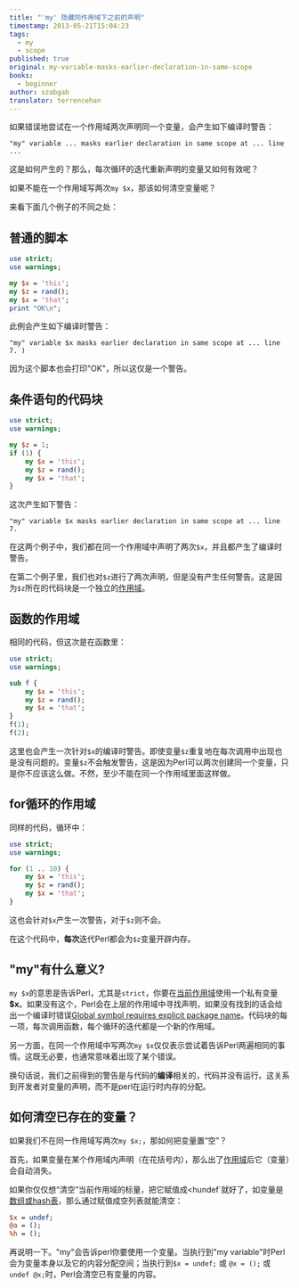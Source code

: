 ```yaml
---
title: "'my' 隐藏同作用域下之前的声明"
timestamp: 2013-05-21T15:04:23
tags:
  - my
  - scope
published: true
original: my-variable-masks-earlier-declaration-in-same-scope
books:
  - beginner
author: szabgab
translator: terrencehan
---
```



如果错误地尝试在一个作用域两次声明同一个变量，会产生如下编译时警告：

```
"my" variable ... masks earlier declaration in same scope at ... line ...
```

这是如何产生的？那么，每次循环的迭代重新声明的变量又如何有效呢？

如果不能在一个作用域写两次`my $x`，那该如何清空变量呢？


来看下面几个例子的不同之处：

## 普通的脚本

```perl
use strict;
use warnings;

my $x = 'this';
my $z = rand();
my $x = 'that';
print "OK\n";
```

此例会产生如下编译时警告：

```
"my" variable $x masks earlier declaration in same scope at ... line 7. )
```

因为这个脚本也会打印"OK"，所以这仅是一个警告。


## 条件语句的代码块

```perl
use strict;
use warnings;

my $z = 1;
if (1) {
    my $x = 'this';
    my $z = rand();
    my $x = 'that';
}
```

这次产生如下警告：

```
"my" variable $x masks earlier declaration in same scope at ... line 7.
```

在这两个例子中，我们都在同一个作用域中声明了两次`$x`，并且都产生了编译时警告。

在第二个例子里，我们也对`$z`进行了两次声明，但是没有产生任何警告。这是因为`$z`所在的代码块是一个独立的[作用域](/scope-of-variables-in-perl)。

## 函数的作用域

相同的代码，但这次是在函数里：

```perl
use strict;
use warnings;

sub f {
    my $x = 'this';
    my $z = rand();
    my $x = 'that';
}
f(1);
f(2);
```

这里也会产生一次针对`$x`的编译时警告。即使变量`$z`重复地在每次调用中出现也是没有问题的。变量`$z`不会触发警告，这是因为Perl可以两次创建同一个变量，只是你不应该这么做。不然，至少不能在同一个作用域里面这样做。

## for循环的作用域

同样的代码，循环中：

```perl
use strict;
use warnings;

for (1 .. 10) {
    my $x = 'this';
    my $z = rand();
    my $x = 'that';
}
```

这也会针对`$x`产生一次警告，对于`$z`则不会。

在这个代码中，<b>每次</b>迭代Perl都会为`$z`变量开辟内存。

## "my"有什么意义?

`my $x`的意思是告诉Perl，尤其是`strict`，你要在[当前作用域](/scope-of-variables-in-perl)使用一个私有变量<b>$x</b>。如果没有这个，Perl会在上层的作用域中寻找声明，如果没有找到的话会给出一个编译时错误[Global symbol requires explicit package name](/global-symbol-requires-explicit-package-name)。代码块的每一项，每次调用函数，每个循环的迭代都是一个新的作用域。

另一方面，在同一个作用域中写两次`my $x`仅仅表示尝试着告诉Perl两遍相同的事情。这既无必要，也通常意味着出现了某个错误。

换句话说，我们之前得到的警告是与代码的<b>编译</b>相关的，代码并没有运行。这关系到开发者对变量的声明，而不是perl在运行时内存的分配。

## 如何清空已存在的变量？

如果我们不在同一作用域写两次`my $x;`，那如何把变量置“空”？

首先，如果变量在某个作用域内声明（在花括号内），那么出了[作用域](/scope-of-variables-in-perl)后它（变量）会自动消失。

如果你仅仅想“清空”当前作用域的标量，把它赋值成<hundef`就好了，如变量是[数组或hash表](https://perlmaven.com/undef-on-perl-arrays-and-hashes)，那么通过赋值成空列表就能清空：

```perl
$x = undef;
@a = ();
%h = ();
```

再说明一下。"my"会告诉perl你要使用一个变量。当执行到"my variable"时Perl会为变量本身以及它的内容分配空间；当执行到`$x = undef;`  或  `@x = ();`  或  `undef @x;`时，Perl会清空已有变量的内容。


